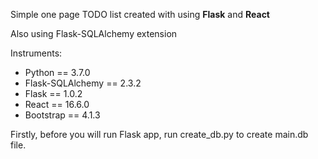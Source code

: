 Simple one page TODO list created with using **Flask** and **React**

Also using Flask-SQLAlchemy extension

Instruments:
* Python == 3.7.0
* Flask-SQLAlchemy == 2.3.2
* Flask == 1.0.2
* React == 16.6.0
* Bootstrap == 4.1.3

Firstly, before you will run Flask app, run create_db.py to create main.db file.
